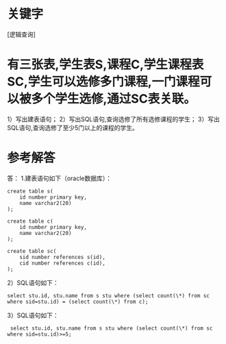 # 关键字

[逻辑查询]

# 有三张表,学生表S,课程C,学生课程表SC,学生可以选修多门课程,一门课程可以被多个学生选修,通过SC表关联。
1）写出建表语句； 
2）写出SQL语句,查询选修了所有选修课程的学生； 
3）写出SQL语句,查询选修了至少5门以上的课程的学生。 

# 参考解答

答：
1.建表语句如下（oracle数据库）：
``` 
create table s(
    id number primary key, 
    name varchar2(20)
); 
```
```
create table c(
    id number primary key, 
    name varchar2(20)
); 
```
```
create table sc(
    sid number references s(id), 
    cid number references c(id), 
);
```
 2）SQL语句如下： 
 ```
select stu.id, stu.name from s stu where (select count(\*) from sc where sid=stu.id) = (select count(\*) from c);
```
 3）SQL语句如下：
```
 select stu.id, stu.name from s stu where (select count(\*) from sc where sid=stu.id)>=5;
```

